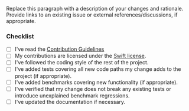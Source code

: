 <!--
    Thanks for contributing to Swift Collections!

    If this pull request adds new API, please add '?template=new.md'
    to the URL to switch to the appropriate template.

    Before you submit your request, please replace the paragraph
    below with the relevant details, and complete the steps in the
    checklist by placing an 'x' in each box:
    
    - [x] I've completed this task
    - [ ] This task isn't completed
-->

Replace this paragraph with a description of your changes and rationale. Provide links to an existing issue or external references/discussions, if appropriate.

### Checklist
- [ ] I've read the [Contribution Guidelines](/README.md#contributing-to-swift-collections)
- [ ] My contributions are licensed under the [Swift license](/LICENSE.txt).
- [ ] I've followed the coding style of the rest of the project.
- [ ] I've added tests covering all new code paths my change adds to the project (if appropriate).
- [ ] I've added benchmarks covering new functionality (if appropriate).
- [ ] I've verified that my change does not break any existing tests or introduce unexplained benchmark regressions.
- [ ] I've updated the documentation if necessary.

